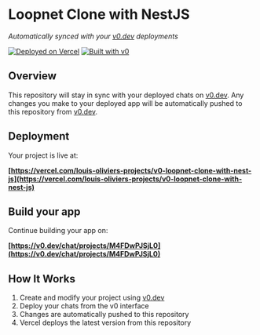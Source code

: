 # Loopnet Clone with NestJS

*Automatically synced with your [v0.dev](https://v0.dev) deployments*

[![Deployed on Vercel](https://img.shields.io/badge/Deployed%20on-Vercel-black?style=for-the-badge&logo=vercel)](https://vercel.com/louis-oliviers-projects/v0-loopnet-clone-with-nest-js)
[![Built with v0](https://img.shields.io/badge/Built%20with-v0.dev-black?style=for-the-badge)](https://v0.dev/chat/projects/M4FDwPJSjL0)

## Overview

This repository will stay in sync with your deployed chats on [v0.dev](https://v0.dev).
Any changes you make to your deployed app will be automatically pushed to this repository from [v0.dev](https://v0.dev).

## Deployment

Your project is live at:

**[https://vercel.com/louis-oliviers-projects/v0-loopnet-clone-with-nest-js](https://vercel.com/louis-oliviers-projects/v0-loopnet-clone-with-nest-js)**

## Build your app

Continue building your app on:

**[https://v0.dev/chat/projects/M4FDwPJSjL0](https://v0.dev/chat/projects/M4FDwPJSjL0)**

## How It Works

1. Create and modify your project using [v0.dev](https://v0.dev)
2. Deploy your chats from the v0 interface
3. Changes are automatically pushed to this repository
4. Vercel deploys the latest version from this repository